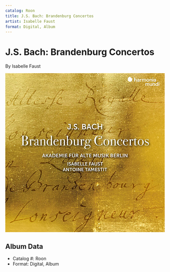 ```yaml
---
catalog: Roon
title: J.S. Bach: Brandenburg Concertos
artist: Isabelle Faust
format: Digital, Album
---
```


# J.S. Bach: Brandenburg Concertos

By Isabelle Faust

![](../../assets/albumcovers/Isabelle_Faust-JS_Bach-_Brandenburg_Concertos.png)

## Album Data

- Catalog #: Roon
- Format: Digital, Album

